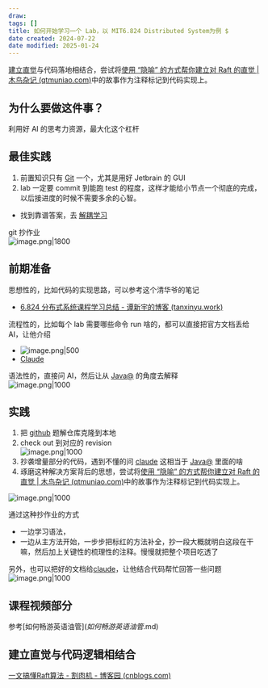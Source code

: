 ```yaml
---
draw:
tags: []
title: 如何开始学习一个 Lab，以 MIT6.824 Distributed System为例 $
date created: 2024-07-22
date modified: 2025-01-24
---
```


 [建立直觉](建立直觉)与代码落地相结合，尝试将[使用 “隐喻” 的方式帮你建立对 Raft 的直觉 | 木鸟杂记 (qtmuniao.com)](https://www.qtmuniao.com/2023/11/15/raft-explain/)中的故事作为注释标记到代码实现上。

## 为什么要做这件事？

利用好 AI 的思考力资源，最大化这个杠杆

## 最佳实践

1. 前置知识只有 [Git](Git.md) 一个，尤其是用好 Jetbrain 的 GUI
2. lab 一定要 commit 到能跑 test 的程度，这样才能给小节点一个彻底的完成，以后接进度的时候不需要多余的心智。
- 找到靠谱答案，去 [解耦学习](解耦学习.md)

git 抄作业  
![image.png|1800](https://imagehosting4picgo.oss-cn-beijing.aliyuncs.com/imagehosting/fix-dir%2Fpicgo%2Fpicgo-clipboard-images%2F2025%2F01%2F06%2F22-13-04-2f118a96464afcf24cf4405b3c3a062e-202501062213608-cbec8d.png)

## 前期准备

思想性的，比如代码的实现思路，可以参考这个清华爷的笔记

- [6.824 分布式系统课程学习总结 - 谭新宇的博客 (tanxinyu.work)](https://tanxinyu.work/6-824/)

流程性的，比如每个 lab 需要哪些命令 run 啥的，都可以直接把官方文档丢给 AI，让他介绍

- ![image.png|500](https://imagehosting4picgo.oss-cn-beijing.aliyuncs.com/imagehosting/fix-dir%2Fpicgo%2Fpicgo-clipboard-images%2F2024%2F07%2F22%2F20-44-20-f0f052bfa8ba4a920e9ae1b1a2a03da1-20240722204419-0473d4.png)
- [Claude](https://claude.ai/new)

语法性的，直接问 AI，然后让从 [Java@](Java@.md) 的角度去解释  
![image.png|1000](https://imagehosting4picgo.oss-cn-beijing.aliyuncs.com/imagehosting/fix-dir%2Fpicgo%2Fpicgo-clipboard-images%2F2024%2F07%2F22%2F21-15-45-bf9807da629dd1f451db91d4e59d154d-20240722211544-376838.png)

## 实践

1. 把 [github](github.md) 题解仓库克隆到本地
2. check out 到对应的 revision  
![image.png|1000](https://imagehosting4picgo.oss-cn-beijing.aliyuncs.com/imagehosting/fix-dir%2Fpicgo%2Fpicgo-clipboard-images%2F2024%2F07%2F22%2F23-03-42-238e1133e08385f20b438501eadec517-20240722230341-38ec0d.png)
3. 抄袭增量部分的代码，遇到不懂的问 [claude](2%20第二大脑/2%20飞轮/0%20工具系统/AI/claude.md) 这相当于 [Java@](Java@.md) 里面的啥
4. 琢磨这种解决方案背后的思想，尝试将[使用 “隐喻” 的方式帮你建立对 Raft 的直觉 | 木鸟杂记 (qtmuniao.com)](https://www.qtmuniao.com/2023/11/15/raft-explain/)中的故事作为注释标记到代码实现上。

![image.png|1000](https://imagehosting4picgo.oss-cn-beijing.aliyuncs.com/imagehosting/fix-dir%2Fpicgo%2Fpicgo-clipboard-images%2F2024%2F07%2F24%2F23-53-14-ee45868ab8eddcb499b23b3b5dd3ecab-20240724235311-8c3a82.png)

通过这种抄作业的方式

- 一边学习语法，
- 一边从主方法开始，一步步把标红的方法补全，抄一段大概就明白这段在干嘛，然后加上关键性的梳理性的注释。慢慢就把整个项目吃透了

另外，也可以把好的文档给[claude](2%20第二大脑/2%20飞轮/0%20工具系统/AI/claude.md)，让他结合代码帮忙回答一些问题  
![image.png|1000](https://imagehosting4picgo.oss-cn-beijing.aliyuncs.com/imagehosting/fix-dir%2Fpicgo%2Fpicgo-clipboard-images%2F2024%2F08%2F14%2F12-02-28-77a02d3410d42a1641b69e8767c923e1-202408141202804-c40941.png)

## 课程视频部分

参考[如何畅游英语油管$](如何畅游英语油管$.md)

## 建立直觉与代码逻辑相结合

[一文搞懂Raft算法 - 割肉机 - 博客园 (cnblogs.com)](https://www.cnblogs.com/williamjie/p/11137140.html)
